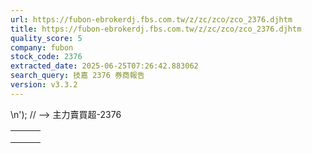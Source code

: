 ```yaml
---
url: https://fubon-ebrokerdj.fbs.com.tw/z/zc/zco/zco_2376.djhtm
title: https://fubon-ebrokerdj.fbs.com.tw/z/zc/zco/zco_2376.djhtm
quality_score: 5
company: fubon
stock_code: 2376
extracted_date: 2025-06-25T07:26:42.883062
search_query: 技嘉 2376 券商報告
version: v3.3.2
---
```


\n');
// -->
主力賣買超-2376


|  |  |  |
| --- | --- | --- |
|  | | |
|  | |  |  |  |  |  |  |  |  |  |  |  |  |  |  |  |  |  |  |  |  |  |  |  |  |  |  |  |  |  |  |  |  |  |  |  |  |  |  |  |  |  |  |  |  |  |  |  |  |  |  |  |  |  |  |  |  |  |  |  |  |  |  |  |  |  |  |  |  |  |  |  |  |  |  |  |  |  |  |  |  |  |  |  |  |  |  |  |  |  |  |  |  |  |  |  |  |  |  |  |  |  |  |  |  |  |  |  |  |  |  |  |  |  |  |  |  |  |  |  |  |  |  |  |  |  |  |  |  |  |  |  |  |  |  |  |  |  |  |  |  |  |  |  |  |  |  |  |  |  |  |  |  |  |  |  |  |  |  |  |  |  |  |  |  |  |  |  |  |  |  |  |  |  |  |  |  |  |  |  |  |  |  |  |  |  |  |  |  |  |  |  |  |  |  |  |  |  |  |  |  |  |  |  |  |  |  |  |  |  |  |  |  |  |  |  |  |  |  |  |  |  |  |  |  |  |  |  |  |  |  |  |  |  |  |  |  |  |  |  |  |  |  |  | | --- | --- | --- | --- | --- | --- | --- | --- | --- | --- | --- | --- | --- | --- | --- | --- | --- | --- | --- | --- | --- | --- | --- | --- | --- | --- | --- | --- | --- | --- | --- | --- | --- | --- | --- | --- | --- | --- | --- | --- | --- | --- | --- | --- | --- | --- | --- | --- | --- | --- | --- | --- | --- | --- | --- | --- | --- | --- | --- | --- | --- | --- | --- | --- | --- | --- | --- | --- | --- | --- | --- | --- | --- | --- | --- | --- | --- | --- | --- | --- | --- | --- | --- | --- | --- | --- | --- | --- | --- | --- | --- | --- | --- | --- | --- | --- | --- | --- | --- | --- | --- | --- | --- | --- | --- | --- | --- | --- | --- | --- | --- | --- | --- | --- | --- | --- | --- | --- | --- | --- | --- | --- | --- | --- | --- | --- | --- | --- | --- | --- | --- | --- | --- | --- | --- | --- | --- | --- | --- | --- | --- | --- | --- | --- | --- | --- | --- | --- | --- | --- | --- | --- | --- | --- | --- | --- | --- | --- | --- | --- | --- | --- | --- | --- | --- | --- | --- | --- | --- | --- | --- | --- | --- | --- | --- | --- | --- | --- | --- | --- | --- | --- | --- | --- | --- | --- | --- | --- | --- | --- | --- | --- | --- | --- | --- | --- | --- | --- | --- | --- | --- | --- | --- | --- | --- | --- | --- | --- | --- | --- | --- | --- | --- | --- | --- | --- | --- | --- | --- | --- | --- | --- | --- | --- | --- | --- | --- | --- | --- | --- | --- | --- | --- | --- | --- | --- | --- | --- | --- | --- | --- | --- | --- | | |  |  |  |  |  |  |  |  |  |  | | --- | --- | --- | --- | --- | --- | --- | --- | --- | --- | | 技嘉(2376)主力進出比較圖 | | | | | | | | | | | |  | | --- | | 總表 單一 | |  | | | | | | | | | | | | 技嘉(2376) 券商分點-進出明細 單位：張　最後更新日：2025/06/24 | | | | | | | | | | | 請選擇 近一日 近五日 近十日 近20日 近40日 近60日 近120日 近240日 　自設區間： 從　  年  月  日 ∼  年  月  日 | | | | | | | | | | | 買超 | | | | | 賣超 | | | | | | 買超券商 | 買進 | 賣出 | 買超 | 佔成交比重 | 賣超券商 | 買進 | 賣出 | 賣超 | 佔成交比重 | | [美林](/z/zc/zco/zco0/zco0.djhtm?a=2376&b=1440&BHID=1440) | 580 | 67 | 513 | 12.36% | [華南永昌](/z/zc/zco/zco0/zco0.djhtm?a=2376&b=9300&BHID=9300) | 4 | 829 | 825 | 19.87% | | [港商野村](/z/zc/zco/zco0/zco0.djhtm?a=2376&b=1560&BHID=1560) | 414 | 0 | 414 | 9.97% | [國票-台中](/z/zc/zco/zco0/zco0.djhtm?a=2376&b=0037003700390076&BHID=7790) | 0 | 111 | 111 | 2.67% | | [台灣匯立證券](/z/zc/zco/zco0/zco0.djhtm?a=2376&b=1380&BHID=1380) | 400 | 5 | 395 | 9.52% | [台灣摩根士丹利](/z/zc/zco/zco0/zco0.djhtm?a=2376&b=1470&BHID=1470) | 105 | 182 | 77 | 1.85% | | [摩根大通](/z/zc/zco/zco0/zco0.djhtm?a=2376&b=8440&BHID=8440) | 380 | 42 | 338 | 8.14% | [元大-東泰](/z/zc/zco/zco0/zco0.djhtm?a=2376&b=9817&BHID=9800) | 4 | 58 | 54 | 1.3% | | [凱基](/z/zc/zco/zco0/zco0.djhtm?a=2376&b=9200&BHID=9200) | 297 | 0 | 297 | 7.15% | [中國信託-文心](/z/zc/zco/zco0/zco0.djhtm?a=2376&b=6164&BHID=6160) | 1 | 53 | 52 | 1.25% | | [新加坡商瑞銀](/z/zc/zco/zco0/zco0.djhtm?a=2376&b=1650&BHID=1650) | 239 | 82 | 157 | 3.78% | [元大-蘆洲中正](/z/zc/zco/zco0/zco0.djhtm?a=2376&b=0039003800390049&BHID=9800) | 0 | 45 | 45 | 1.08% | | [美商高盛](/z/zc/zco/zco0/zco0.djhtm?a=2376&b=1480&BHID=1480) | 307 | 197 | 110 | 2.65% | [新光-新竹](/z/zc/zco/zco0/zco0.djhtm?a=2376&b=8563&BHID=8560) | 2 | 45 | 43 | 1.04% | | [(牛牛牛)亞-鑫豐](/z/zc/zco/zco0/zco0.djhtm?a=2376&b=0036003000310064&BHID=6010) | 52 | 1 | 51 | 1.23% | [福邦證券](/z/zc/zco/zco0/zco0.djhtm?a=2376&b=6480&BHID=6480) | 1 | 35 | 34 | 0.82% | | [兆豐證券](/z/zc/zco/zco0/zco0.djhtm?a=2376&b=7000&BHID=7000) | 40 | 1 | 39 | 0.94% | [台新證券](/z/zc/zco/zco0/zco0.djhtm?a=2376&b=8150&BHID=8150) | 2 | 32 | 30 | 0.72% | | [元大證券](/z/zc/zco/zco0/zco0.djhtm?a=2376&b=9800&BHID=9800) | 77 | 39 | 38 | 0.92% | [元大-信義](/z/zc/zco/zco0/zco0.djhtm?a=2376&b=003900380039006d&BHID=9800) | 0 | 30 | 30 | 0.72% | | [花旗環球](/z/zc/zco/zco0/zco0.djhtm?a=2376&b=1590&BHID=1590) | 43 | 8 | 35 | 0.84% | [國泰-敦南](/z/zc/zco/zco0/zco0.djhtm?a=2376&b=8888&BHID=8880) | 17 | 45 | 28 | 0.67% | | [凱基-台北](/z/zc/zco/zco0/zco0.djhtm?a=2376&b=9268&BHID=9200) | 188 | 154 | 34 | 0.82% | [新光](/z/zc/zco/zco0/zco0.djhtm?a=2376&b=8560&BHID=8560) | 14 | 38 | 24 | 0.58% | | [永豐金-嘉義](/z/zc/zco/zco0/zco0.djhtm?a=2376&b=003900410039006a&BHID=9A00) | 20 | 0 | 20 | 0.48% | [康和-台北](/z/zc/zco/zco0/zco0.djhtm?a=2376&b=0038003400350055&BHID=8450) | 1 | 21 | 20 | 0.48% | | [元富](/z/zc/zco/zco0/zco0.djhtm?a=2376&b=5920&BHID=5920) | 25 | 7 | 18 | 0.43% | [元大-大天母](/z/zc/zco/zco0/zco0.djhtm?a=2376&b=9893&BHID=9800) | 1 | 18 | 17 | 0.41% | | [台新-台中](/z/zc/zco/zco0/zco0.djhtm?a=2376&b=0038003100350042&BHID=8150) | 20 | 6 | 14 | 0.34% | [統一-敦南](/z/zc/zco/zco0/zco0.djhtm?a=2376&b=5852&BHID=5850) | 1 | 18 | 17 | 0.41% | | 合計買超張數 | 2,472 | | | | 合計賣超張數 | 1,409 | | | | | 平均買超成本 | 284.44 | | | | 平均賣超成本 | 284.30 | | | | | 【註1】合計買超或賣超，為上述家數合計。  【註2】平均買超或賣超成本，為上述家數合計買賣超金額/上述家數合計買賣超張數。 | | | | | | | | | | | |  |
|  | | |